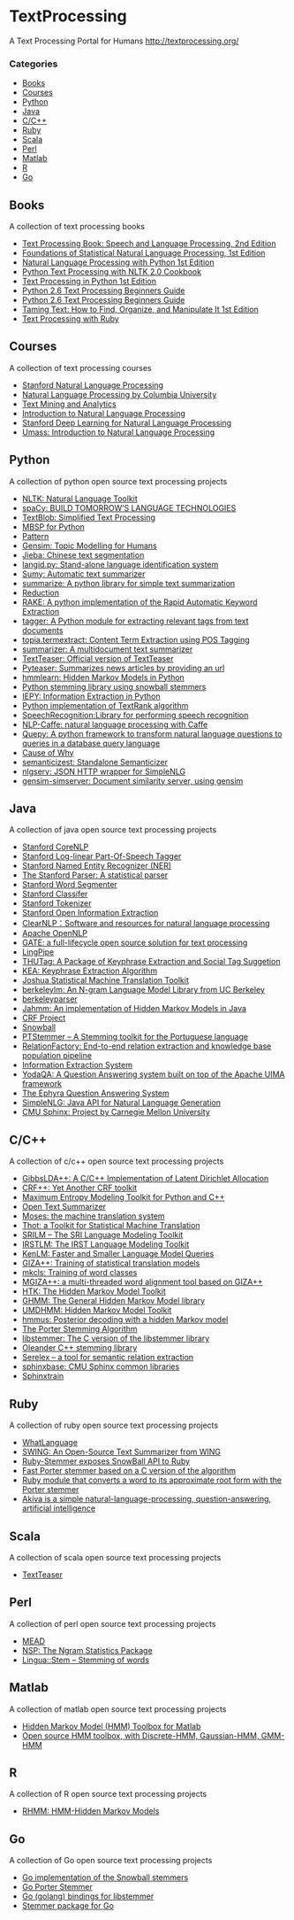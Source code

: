 TextProcessing
=======

A Text Processing Portal for Humans http://textprocessing.org/

### Categories

* [Books](#books)
* [Courses](#courses)
* [Python](#python)
* [Java](#java)
* [C/C++](#cc)
* [Ruby](#ruby)
* [Scala](#scala)
* [Perl](#perl)
* [Matlab](#matlab)
* [R](#r)
* [Go](#go)

## Books

A collection of text processing books

* [Text Processing Book: Speech and Language Processing, 2nd Edition](http://textprocessing.org/text-processing-book-speech-and-language-processing-2nd-edition)
* [Foundations of Statistical Natural Language Processing, 1st Edition](http://textprocessing.org/text-processing-book-foundations-of-statistical-natural-language-processing-1st-edition)
* [Natural Language Processing with Python 1st Edition](http://textprocessing.org/text-processing-book-natural-language-processing-with-python-1st-edition)
* [Python Text Processing with NLTK 2.0 Cookbook](http://textprocessing.org/text-processing-book-python-text-processing-with-nltk-2-0-cookbook)
* [Text Processing in Python 1st Edition](http://textprocessing.org/text-processing-book-text-processing-in-python-1st-edition)
* [Python 2.6 Text Processing Beginners Guide](http://textprocessing.org/text-processing-book-python-2-6-text-processing-beginners-guide)
* [Python 2.6 Text Processing Beginners Guide](http://textprocessing.org/text-processing-book-python-2-6-text-processing-beginners-guide)
* [Taming Text: How to Find, Organize, and Manipulate It 1st Edition](http://textprocessing.org/text-processing-book-taming-text-how-to-find-organize-and-manipulate-it-1st-edition)
* [Text Processing with Ruby](http://textprocessing.org/text-processing-book-text-processing-with-ruby)

## Courses

A collection of text processing courses

* [Stanford Natural Language Processing](http://textprocessing.org/text-processing-course-stanford-natural-language-processing)
* [Natural Language Processing by Columbia University](http://textprocessing.org/text-processing-course-natural-language-processing-by-columbia-university)
* [Text Mining and Analytics](http://textprocessing.org/text-processing-course-text-mining-and-analytics)
* [Introduction to Natural Language Processing](http://textprocessing.org/text-processing-course-introduction-to-natural-language-processing)
* [Stanford Deep Learning for Natural Language Processing](http://textprocessing.org/text-processing-course-stanford-deep-learning-for-natural-language-processing)
* [Umass: Introduction to Natural Language Processing](http://textprocessing.org/text-processing-course-introduction-to-natural-language-processing-umass)


## Python

A collection of python open source text processing projects

* [NLTK: Natural Language Toolkit](http://textprocessing.org/open-source-text-processing-project-nltk)
* [spaCy: BUILD TOMORROW’S LANGUAGE TECHNOLOGIES](http://textprocessing.org/open-source-text-processing-project-spacy)
* [TextBlob: Simplified Text Processing](http://textprocessing.org/open-source-text-processing-project-textblob)
* [MBSP for Python](http://textprocessing.org/open-source-text-processing-project-mbsp)
* [Pattern](http://textprocessing.org/open-source-text-processing-project-pattern)
* [Gensim: Topic Modelling for Humans](http://textprocessing.org/open-source-text-processing-project-gensim)
* [Jieba: Chinese text segmentation](http://textprocessing.org/open-source-text-processing-project-jieba)
* [langid.py: Stand-alone language identification system](http://textprocessing.org/open-source-text-processing-project-langid)
* [Sumy: Automatic text summarizer](http://textprocessing.org/open-source-text-processing-project-sumy)
* [summarize: A python library for simple text summarization](http://textprocessing.org/open-source-text-processing-project-summarize)
* [Reduction](http://textprocessing.org/open-source-text-processing-project-reduction)
* [RAKE: A python implementation of the Rapid Automatic Keyword Extraction](http://textprocessing.org/open-source-text-processing-project-rake)
* [tagger: A Python module for extracting relevant tags from text documents](http://textprocessing.org/open-source-text-processing-project-tagger)
* [topia.termextract: Content Term Extraction using POS Tagging](http://textprocessing.org/open-source-text-processing-project-topia-termextract)
* [summarizer: A multidocument text summarizer](http://textprocessing.org/open-source-text-processing-project-summarizer)
* [TextTeaser: Official version of TextTeaser](http://textprocessing.org/open-source-text-processing-project-python-textteaser)
* [Pyteaser: Summarizes news articles by providing an url](http://textprocessing.org/open-source-text-processing-project-pyteaser)
* [hmmlearn: Hidden Markov Models in Python](http://textprocessing.org/open-source-text-processing-project-hmmlearn)
* [Python stemming library using snowball stemmers](http://textprocessing.org/open-source-text-processing-project-pystemmer)
* [IEPY: Information Extraction in Python](http://textprocessing.org/open-source-text-processing-project-iepy)
* [Python implementation of TextRank algorithm](http://textprocessing.org/open-source-text-processing-project-textrank)
* [SpeechRecognition:Library for performing speech recognition](http://textprocessing.org/open-source-text-processing-project-speechrecognition)
* [NLP-Caffe: natural language processing with Caffe](http://textprocessing.org/open-source-text-processing-project-nlp-caffe)
* [Quepy: A python framework to transform natural language questions to queries in a database query language](http://textprocessing.org/open-source-text-processing-project-quepy)
* [Cause of Why](http://textprocessing.org/open-source-text-processing-project-causeofwhy)
* [semanticizest: Standalone Semanticizer](http://textprocessing.org/open-source-text-processing-project-semanticizest)
* [nlgserv: JSON HTTP wrapper for SimpleNLG](http://textprocessing.org/open-source-text-processing-project-nlgserv)
* [gensim-simserver: Document similarity server, using gensim](http://textprocessing.org/open-source-text-processing-project-gensim-simserver)

## Java

A collection of java open source text processing projects

* [Stanford CoreNLP](http://textprocessing.org/open-source-text-processing-project-stanford-corenlp)
* [Stanford Log-linear Part-Of-Speech Tagger](http://textprocessing.org/open-source-text-processing-project-stanford-log-linear-part-of-speech-tagger)
* [Stanford Named Entity Recognizer (NER)](http://textprocessing.org/open-source-text-processing-project-stanford-named-entity-recognizer-ner)
* [The Stanford Parser: A statistical parser](http://textprocessing.org/open-source-text-processing-project-the-stanford-parser-a-statistical-parser)
* [Stanford Word Segmenter](http://textprocessing.org/open-source-text-processing-project-stanford-word-segmenter)
* [Stanford Classifer](http://textprocessing.org/open-source-text-processing-project-stanford-classifer)
* [Stanford Tokenizer](http://textprocessing.org/open-source-text-processing-project-stanford-tokenizer)
* [Stanford Open Information Extraction](http://textprocessing.org/open-source-text-processing-project-stanford-open-information-extraction)
* [ClearNLP：Software and resources for natural language processing](http://textprocessing.org/open-source-text-processing-project-clearnlp)
* [Apache OpenNLP](http://textprocessing.org/open-source-text-processing-project-opennlp)
* [GATE: a full-lifecycle open source solution for text processing](http://textprocessing.org/open-source-text-processing-project-gate)
* [LingPipe](http://textprocessing.org/open-source-text-processing-project-lingpipe)
* [THUTag: A Package of Keyphrase Extraction and Social Tag Suggetion](http://textprocessing.org/open-source-text-processing-project-thutag)
* [KEA: Keyphrase Extraction Algorithm](http://textprocessing.org/open-source-text-processing-project-kea)
* [Joshua Statistical Machine Translation Toolkit](http://textprocessing.org/open-source-text-processing-project-joshua)
* [berkeleylm: An N-gram Language Model Library from UC Berkeley](http://textprocessing.org/open-source-text-processing-project-berkeleylm)
* [berkeleyparser](http://textprocessing.org/open-source-text-processing-project-berkeleyparser)
* [Jahmm: An implementation of Hidden Markov Models in Java](http://textprocessing.org/open-source-text-processing-project-jahmm)
* [CRF Project](http://textprocessing.org/open-source-text-processing-project-crf-project)
* [Snowball](http://textprocessing.org/open-source-text-processing-project-snowball)
* [PTStemmer – A Stemming toolkit for the Portuguese language](http://textprocessing.org/open-source-text-processing-project-ptstemmer)
* [RelationFactory: End-to-end relation extraction and knowledge base population pipeline](http://textprocessing.org/open-source-text-processing-project-relationfactory)
* [Information Extraction System](http://textprocessing.org/open-source-text-processing-project-informationextractionsystem)
* [YodaQA: A Question Answering system built on top of the Apache UIMA framework](http://textprocessing.org/open-source-text-processing-project-yodaqa)
* [The Ephyra Question Answering System](http://textprocessing.org/open-source-text-processing-project-ephyra)
* [SimpleNLG: Java API for Natural Language Generation](http://textprocessing.org/open-source-text-processing-project-simplenlg)
* [CMU Sphinx: Project by Carnegie Mellon University](http://textprocessing.org/open-source-text-processing-project-cmu-sphinx)

## C/C++

A collection of c/c++ open source text processing projects

* [GibbsLDA++: A C/C++ Implementation of Latent Dirichlet Allocation](http://textprocessing.org/open-source-text-processing-project-gibbslda)
* [CRF++: Yet Another CRF toolkit](http://textprocessing.org/open-source-text-processing-project-crf)
* [Maximum Entropy Modeling Toolkit for Python and C++](http://textprocessing.org/open-source-text-processing-project-maximum-entropy-modeling-toolkit)
* [Open Text Summarizer](http://textprocessing.org/open-source-text-processing-project-open-text-summarizer)
* [Moses: the machine translation system](http://textprocessing.org/open-source-text-processing-project-moses)
* [Thot: a Toolkit for Statistical Machine Translation](http://textprocessing.org/open-source-text-processing-project-thot)
* [SRILM – The SRI Language Modeling Toolkit](http://textprocessing.org/open-source-text-processing-project-srilm)
* [IRSTLM: The IRST Language Modeling Toolkit](http://textprocessing.org/open-source-text-processing-project-irstlm)
* [KenLM: Faster and Smaller Language Model Queries](http://textprocessing.org/open-source-text-processing-project-kenlm)
* [GIZA++: Training of statistical translation models](http://textprocessing.org/open-source-text-processing-project-giza)
* [mkcls: Training of word classes](http://textprocessing.org/open-source-text-processing-project-mkcls)
* [MGIZA++: a multi-threaded word alignment tool based on GIZA++](http://textprocessing.org/open-source-text-processing-project-mgiza)
* [HTK: The Hidden Markov Model Toolkit](http://textprocessing.org/open-source-text-processing-project-htk)
* [GHMM: The General Hidden Markov Model library](http://textprocessing.org/open-source-text-processing-project-ghmm)
* [UMDHMM: Hidden Markov Model Toolkit](http://textprocessing.org/open-source-text-processing-project-umdhmm)
* [hmmus: Posterior decoding with a hidden Markov model](http://textprocessing.org/open-source-text-processing-project-hmmus)
* [The Porter Stemming Algorithm](http://textprocessing.org/open-source-text-processing-project-the-porter-stemming-algorithm)
* [libstemmer: The C version of the libstemmer library](http://textprocessing.org/open-source-text-processing-project-libstemmer)
* [Oleander C++ stemming library](http://textprocessing.org/open-source-text-processing-project-oleanderstemminglibrary)
* [Serelex – a tool for semantic relation extraction](http://textprocessing.org/open-source-text-processing-project-serelex)
* [sphinxbase: CMU Sphinx common libraries](http://textprocessing.org/open-source-text-processing-project-sphinxbase)
* [Sphinxtrain](http://textprocessing.org/open-source-text-processing-project-sphinxtrain)


## Ruby

A collection of ruby open source text processing projects

* [WhatLanguage](http://textprocessing.org/open-source-text-processing-project-whatlanguage)
* [SWING: An Open-Source Text Summarizer from WING](http://textprocessing.org/open-source-text-processing-project-swing)
* [Ruby-Stemmer exposes SnowBall API to Ruby](http://textprocessing.org/open-source-text-processing-project-ruby-stemmer)
* [Fast Porter stemmer based on a C version of the algorithm](http://textprocessing.org/open-source-text-processing-project-fast-stemmer)
* [Ruby module that converts a word to its approximate root form with the Porter stemmer](http://textprocessing.org/open-source-text-processing-project-stemmify)
* [Akiva is a simple natural-language-processing, question-answering, artificial intelligence](http://textprocessing.org/open-source-text-processing-project-akiva)


## Scala

A collection of scala open source text processing projects

* [TextTeaser](http://textprocessing.org/open-source-text-processing-project-textteaser)

## Perl

A collection of perl open source text processing projects

* [MEAD](http://textprocessing.org/open-source-text-processing-project-mead)
* [NSP: The Ngram Statistics Package](http://textprocessing.org/open-source-text-processing-project-text-nsp)
* [Lingua::Stem – Stemming of words](http://textprocessing.org/open-source-text-processing-project-linguastem)

## Matlab

A collection of matlab open source text processing projects

* [Hidden Markov Model (HMM) Toolbox for Matlab](http://textprocessing.org/open-source-text-processing-project-matlab-hmm)
* [Open source HMM toolbox, with Discrete-HMM, Gaussian-HMM, GMM-HMM](http://textprocessing.org/open-source-text-processing-project-matlab-hmm-by-qiuqiangkong)

## R

A collection of R open source text processing projects

* [RHMM: HMM-Hidden Markov Models](http://textprocessing.org/open-source-text-processing-project-r-hmm)

## Go

A collection of Go open source text processing projects

* [Go implementation of the Snowball stemmers](http://textprocessing.org/open-source-text-processing-project-kljensen-snowball)
* [Go Porter Stemmer](http://textprocessing.org/open-source-text-processing-project-go-porterstemmer)
* [Go (golang) bindings for libstemmer](http://textprocessing.org/open-source-text-processing-project-golibstemmer)
* [Stemmer package for Go](http://textprocessing.org/open-source-text-processing-project-dchest-stemmer)
